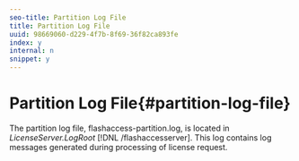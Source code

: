 ```yaml
---
seo-title: Partition Log File
title: Partition Log File
uuid: 98669060-d229-4f7b-8f69-36f82ca893fe
index: y
internal: n
snippet: y
---
```


# Partition Log File{#partition-log-file}

The partition log file, flashaccess-partition.log, is located in *LicenseServer.LogRoot* [!DNL /flashaccesserver]. This log contains log messages generated during processing of license request. 
